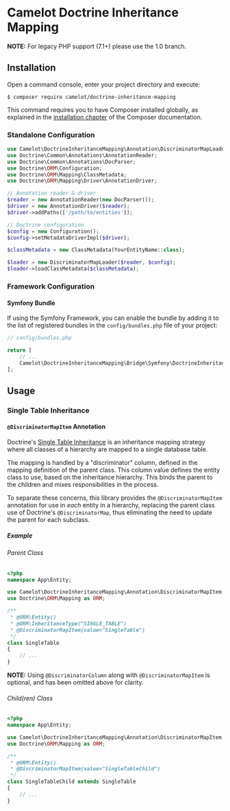 Camelot Doctrine Inheritance Mapping
====================================

**NOTE:** For legacy PHP support (7.1+) please use the 1.0 branch. 

Installation
------------

Open a command console, enter your project directory and execute:

```console
$ composer require camelot/doctrine-inheritance-mapping
```

This command requires you to have Composer installed globally, as explained
in the [installation chapter](https://getcomposer.org/doc/00-intro.md)
of the Composer documentation.

### Standalone Configuration

```php
use Camelot\DoctrineInheritanceMapping\Annotation\DiscriminatorMapLoader;
use Doctrine\Common\Annotations\AnnotationReader;
use Doctrine\Common\Annotations\DocParser;
use Doctrine\ORM\Configuration;
use Doctrine\ORM\Mapping\ClassMetadata;
use Doctrine\ORM\Mapping\Driver\AnnotationDriver;

// Annotation reader & driver
$reader = new AnnotationReader(new DocParser());
$driver = new AnnotationDriver($reader);
$driver->addPaths(['/path/to/entities']);

// Doctrine configuration
$config = new Configuration();
$config->setMetadataDriverImpl($driver);

$classMetadata = new ClassMetadata(YourEntityName::class);

$loader = new DiscriminatorMapLoader($reader, $config);
$loader->loadClassMetadata($classMetadata);
```

### Framework Configuration

#### Symfony Bundle

If using the Symfony Framework, you can enable the bundle by adding it to the
list of registered bundles in the `config/bundles.php` file of your project:

```php
// config/bundles.php

return [
    // ...
    Camelot\DoctrineInheritanceMapping\Bridge\Symfony\DoctrineInheritanceMappingBundle::class => ['all' => true],
];
```

Usage
-----

### Single Table Inheritance 

#### `@DiscriminatorMapItem` Annotation

Doctrine's [Single Table Inheritance][single-table-inheritance] is an
inheritance mapping strategy where all classes of a hierarchy are mapped to a
single database table.

The mapping is handled by a "discriminator" column, defined in the mapping
definition of the parent class. This column value defines the entity class to
use, based on the inheritance hierarchy. This binds the parent to the children
and mixes responsibilities in the process. 

To separate these concerns, this library provides the `@DiscriminatorMapItem`
annotation for use in *each* entity in a hierarchy, replacing the parent class
use of Doctrine's `@DiscriminatorMap`, thus eliminating the need to update the
parent for each subclass.

##### Example

###### Parent Class

```php
<?php
namespace App\Entity;

use Camelot\DoctrineInheritanceMapping\Annotation\DiscriminatorMapItem;
use Doctrine\ORM\Mapping as ORM;

/**
 * @ORM\Entity()
 * @ORM\InheritanceType("SINGLE_TABLE")
 * @DiscriminatorMapItem(value="SingleTable")
 */
class SingleTable
{
    // ...
}

```

**NOTE:** Using `@DiscriminatorColumn` along with `@DiscriminatorMapItem` is
optional, and has been omitted above for clarity.

###### Child(ren) Class

```php
<?php
namespace App\Entity;

use Camelot\DoctrineInheritanceMapping\Annotation\DiscriminatorMapItem;
use Doctrine\ORM\Mapping as ORM;

/**
 * @ORM\Entity()
 * @DiscriminatorMapItem(value="SingleTableChild")
 */
class SingleTableChild extends SingleTable
{
    // ...
}
```
[single-table-inheritance]: https://www.doctrine-project.org/projects/doctrine-orm/en/2.6/reference/inheritance-mapping.html#single-table-inheritance
